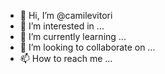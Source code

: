 - 👋 Hi, I’m @camilevitori
- 👀 I’m interested in ...
- 🌱 I’m currently learning ...
- 💞️ I’m looking to collaborate on ...
- 📫 How to reach me ...

<!---
camilevitori/camilevitori is a ✨ special ✨ repository because its `README.md` (this file) appears on your GitHub profile.
You can click the Preview link to take a look at your changes.
--->
